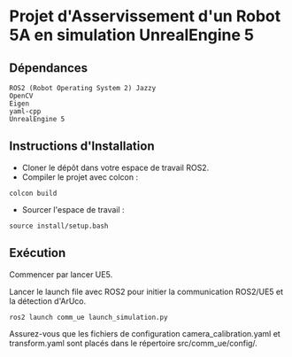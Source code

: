 # Projet d'Asservissement d'un Robot 5A en simulation UnrealEngine 5

## Dépendances

    ROS2 (Robot Operating System 2) Jazzy    
    OpenCV
    Eigen
    yaml-cpp
    UnrealEngine 5

## Instructions d'Installation

- Cloner le dépôt dans votre espace de travail ROS2.
- Compiler le projet avec colcon :

~~~
colcon build
~~~

- Sourcer l'espace de travail :

~~~
source install/setup.bash
~~~

## Exécution

Commencer par lancer UE5.

Lancer le launch file avec ROS2 pour initier la communication ROS2/UE5 et la détection d'ArUco.

~~~
ros2 launch comm_ue launch_simulation.py
~~~

Assurez-vous que les fichiers de configuration camera_calibration.yaml et transform.yaml sont placés dans le répertoire src/comm_ue/config/.
